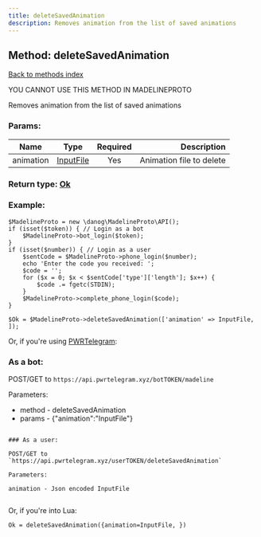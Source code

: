 ```yaml
---
title: deleteSavedAnimation
description: Removes animation from the list of saved animations
---
```

## Method: deleteSavedAnimation  
[Back to methods index](index.md)


YOU CANNOT USE THIS METHOD IN MADELINEPROTO


Removes animation from the list of saved animations

### Params:

| Name     |    Type       | Required | Description |
|----------|:-------------:|:--------:|------------:|
|animation|[InputFile](../types/InputFile.md) | Yes|Animation file to delete|


### Return type: [Ok](../types/Ok.md)

### Example:


```
$MadelineProto = new \danog\MadelineProto\API();
if (isset($token)) { // Login as a bot
    $MadelineProto->bot_login($token);
}
if (isset($number)) { // Login as a user
    $sentCode = $MadelineProto->phone_login($number);
    echo 'Enter the code you received: ';
    $code = '';
    for ($x = 0; $x < $sentCode['type']['length']; $x++) {
        $code .= fgetc(STDIN);
    }
    $MadelineProto->complete_phone_login($code);
}

$Ok = $MadelineProto->deleteSavedAnimation(['animation' => InputFile, ]);
```

Or, if you're using [PWRTelegram](https://pwrtelegram.xyz):

### As a bot:

POST/GET to `https://api.pwrtelegram.xyz/botTOKEN/madeline`

Parameters:

* method - deleteSavedAnimation
* params - {"animation":"InputFile"}

```

### As a user:

POST/GET to `https://api.pwrtelegram.xyz/userTOKEN/deleteSavedAnimation`

Parameters:

animation - Json encoded InputFile


```

Or, if you're into Lua:

```
Ok = deleteSavedAnimation({animation=InputFile, })
```

